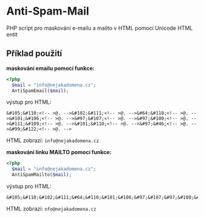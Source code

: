 # Anti-Spam-Mail
PHP script pro maskování e-mailu a mailto v HTML pomocí Unicode HTML entit
## Příklad použití
**maskování emailu pomocí funkce:**
```php
<?php
  $mail = "info@nejakadomena.cz";
  AntiSpamEmail($mail);
```
výstup pro HTML:
```
&#105;&#110;<!-- >@. -->&#102;&#111;<!-- >@. -->&#64;&#110;<!-- >@. -->&#101;&#106;<!-- >@. -->&#97;&#107;<!-- >@. -->&#97;&#100;<!-- >@. -->&#111;&#109;<!-- >@. -->&#101;&#110;<!-- >@. -->&#97;&#46;<!-- >@. -->&#99;&#122;<!-- >@. -->
```
HTML zobrazí: `info@nejakadomena.cz`

**maskování linku MAILTO pomocí funkce:**
```php
<?php
  $mail = "info@nejakadomena.cz";
  AntiSpamMailto($mail);
```
výstup pro HTML:
```
&#105;&#110;&#102;&#111;&#64;&#110;&#101;&#106;&#97;&#107;&#97;&#100;&#111;&#109;&#101;&#110;&#97;&#46;&#99;&#122;
```
HTML zobrazí: `nfo@nejakadomena.cz`
